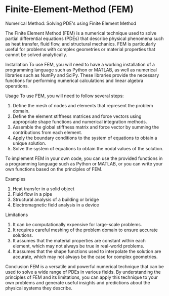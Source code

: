 # Finite-Element-Method (FEM)
Numerical Method: Solving PDE's using Finite Element Method

The Finite Element Method (FEM) is a numerical technique used to solve partial differential equations (PDEs) that describe physical phenomena such as heat transfer, fluid flow, and structural mechanics. FEM is particularly useful for problems with complex geometries or material properties that cannot be solved analytically.

Installation
To use FEM, you will need to have a working installation of a programming language such as Python or MATLAB, as well as numerical libraries such as NumPy and SciPy. These libraries provide the necessary functions for performing numerical calculations and linear algebra operations.

Usage
To use FEM, you will need to follow several steps:

1. Define the mesh of nodes and elements that represent the problem domain.
2. Define the element stiffness matrices and force vectors using appropriate shape functions and numerical integration methods.
3. Assemble the global stiffness matrix and force vector by summing the contributions from each element.
4. Apply the boundary conditions to the system of equations to obtain a unique solution.
5. Solve the system of equations to obtain the nodal values of the solution.

To implement FEM in your own code, you can use the provided functions in a programming language such as Python or MATLAB, or you can write your own functions based on the principles of FEM.

Examples

1. Heat transfer in a solid object
2. Fluid flow in a pipe
3. Structural analysis of a building or bridge
4. Electromagnetic field analysis in a device

Limitations

1. It can be computationally expensive for large-scale problems.
2. It requires careful meshing of the problem domain to ensure accurate solutions.
3. It assumes that the material properties are constant within each element, which may not always be true in real-world problems.
4. It assumes that the shape functions used to interpolate the solution are accurate, which may not always be the case for complex geometries.

Conclusion
FEM is a versatile and powerful numerical technique that can be used to solve a wide range of PDEs in various fields. By understanding the principles of FEM and its limitations, you can apply this technique to your own problems and generate useful insights and predictions about the physical systems they describe.